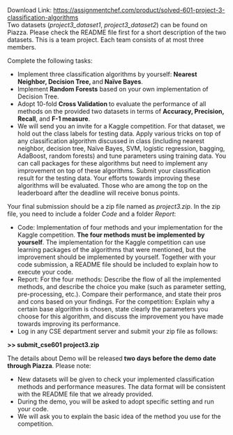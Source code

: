 Download Link: https://assignmentchef.com/product/solved-601-project-3-classification-algorithms
<br>
Two datasets (<em>project3_dataset1</em>, <em>project3_dataset2</em>) can be found on Piazza. Please check the README file first for a short description of the two datasets. This is a team project. Each team consists of at most three members.




Complete the following tasks:




<ul>

 <li>Implement three classification algorithms by yourself: <strong>Nearest Neighbor, Decision Tree, </strong>and<strong> Naïve Bayes</strong>.</li>

 <li>Implement <strong>Random Forests</strong> based on your own implementation of Decision Tree.</li>

 <li>Adopt 10-fold <strong>Cross Validation </strong>to evaluate the performance of all methods on the provided two datasets in terms of <strong>Accuracy, Precision, Recall</strong>, and <strong>F-1 measure</strong>.</li>

 <li>We will send you an invite for a Kaggle competition. For that dataset, we hold out the class labels for testing data. Apply various tricks on top of any classification algorithm discussed in class (including nearest neighbor, decision tree, Naïve Bayes, SVM, logistic regression, bagging, AdaBoost, random forests) and tune parameters using training data. You can call packages for these algorithms but need to implement any improvement on top of these algorithms. Submit your classification result for the testing data. Your efforts towards improving these algorithms will be evaluated. Those who are among the top on the leaderboard after the deadline will receive bonus points. <strong><em> </em></strong></li>

</ul>




Your final submission should be a zip file named as <em>project3.zip</em>. In the zip file, you need to include a folder <em>Code</em> and a folder <em>Report</em>:

<ul>

 <li>Code: Implementation of four methods and your implementation for the Kaggle competition. <strong>The four methods must be implemented by yourself</strong>. The implementation for the Kaggle competition can use learning packages of the algorithms that were mentioned, but the improvement should be implemented by yourself. Together with your code submission, a README file should be included to explain how to execute your code.</li>

 <li>Report: For the four methods: Describe the flow of all the implemented methods, and describe the choice you make (such as parameter setting, pre-processing, etc.). Compare their performance, and state their pros and cons based on your findings. For the competition: Explain why a certain base algorithm is chosen, state clearly the parameters you choose for this algorithm, and discuss the improvement you have made towards improving its performance.</li>

 <li>Log in any CSE department server and submit your zip file as follows:</li>

</ul>

<strong>&gt;&gt; submit_cse601 project3.zip </strong>




The details about Demo will be released<strong> two days before the demo date through Piazza</strong>. Please note:

<ul>

 <li>New datasets will be given to check your implemented classification methods and performance measures. The data format will be consistent with the README file that we already provided.</li>

 <li>During the demo, you will be asked to adopt specific setting and run your code.</li>

 <li>We will ask you to explain the basic idea of the method you use for the competition.</li>

</ul>





